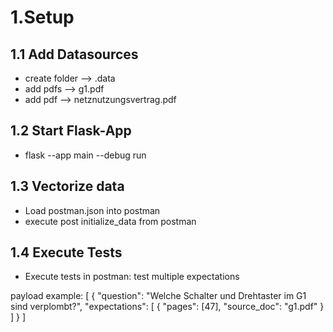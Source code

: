 # 1.Setup

## 1.1 Add Datasources
- create folder --> .data
- add pdfs --> g1.pdf
- add pdf --> netznutzungsvertrag.pdf

## 1.2 Start Flask-App
- flask --app main --debug run

## 1.3 Vectorize data 
- Load postman.json into postman
- execute post initialize_data from postman

## 1.4 Execute Tests
- Execute tests in postman: test multiple expectations

payload example: 
[
    {
    "question": "Welche Schalter und Drehtaster im G1 sind verplombt?",
    "expectations": [
        {
            "pages": [47],
            "source_doc": "g1.pdf"
    }
    ]
   }
]
